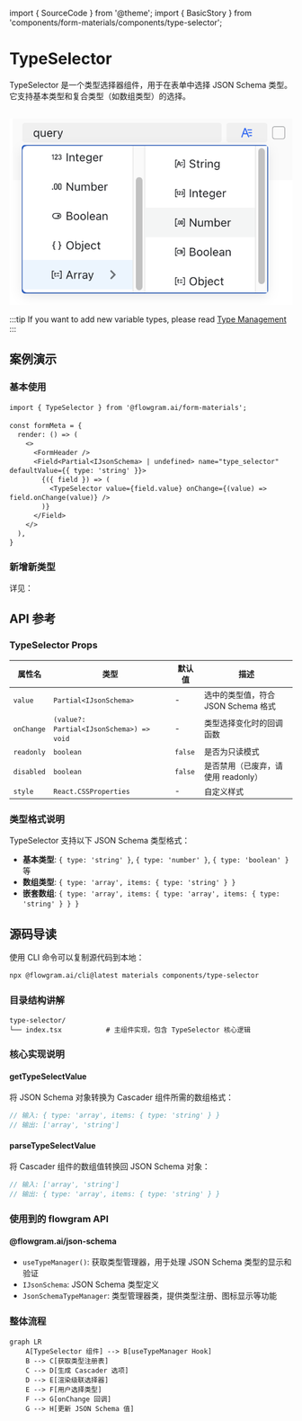 import { SourceCode } from '@theme';
import { BasicStory } from 'components/form-materials/components/type-selector';

# TypeSelector

TypeSelector 是一个类型选择器组件，用于在表单中选择 JSON Schema 类型。它支持基本类型和复合类型（如数组类型）的选择。

<br />

<div>
  <img loading="lazy" src="/materials/type-selector.png" alt="TypeSelector 组件" style={{ width: '50%' }} />
</div>

:::tip
If you want to add new variable types, please read [Type Management](/materials/common/json-schema-preset.md)
:::

## 案例演示

### 基本使用

<BasicStory />

```tsx pure title="form-meta.tsx"
import { TypeSelector } from '@flowgram.ai/form-materials';

const formMeta = {
  render: () => (
    <>
      <FormHeader />
      <Field<Partial<IJsonSchema> | undefined> name="type_selector" defaultValue={{ type: 'string' }}>
        {({ field }) => (
          <TypeSelector value={field.value} onChange={(value) => field.onChange(value)} />
        )}
      </Field>
    </>
  ),
}
```

### 新增新类型

详见：

## API 参考

### TypeSelector Props

| 属性名 | 类型 | 默认值 | 描述 |
|--------|------|--------|------|
| `value` | `Partial<IJsonSchema>` | - | 选中的类型值，符合 JSON Schema 格式 |
| `onChange` | `(value?: Partial<IJsonSchema>) => void` | - | 类型选择变化时的回调函数 |
| `readonly` | `boolean` | `false` | 是否为只读模式 |
| `disabled` | `boolean` | `false` | 是否禁用（已废弃，请使用 readonly） |
| `style` | `React.CSSProperties` | - | 自定义样式 |

### 类型格式说明

TypeSelector 支持以下 JSON Schema 类型格式：

* **基本类型**: `{ type: 'string' }`, `{ type: 'number' }`, `{ type: 'boolean' }` 等
* **数组类型**: `{ type: 'array', items: { type: 'string' } }`
* **嵌套数组**: `{ type: 'array', items: { type: 'array', items: { type: 'string' } } }`

## 源码导读

<SourceCode href="https://github.com/bytedance/flowgram.ai/tree/main/packages/materials/form-materials/src/components/type-selector" />

使用 CLI 命令可以复制源代码到本地：

```bash
npx @flowgram.ai/cli@latest materials components/type-selector
```

### 目录结构讲解

```
type-selector/
└── index.tsx           # 主组件实现，包含 TypeSelector 核心逻辑
```

### 核心实现说明

#### getTypeSelectValue

将 JSON Schema 对象转换为 Cascader 组件所需的数组格式：

```typescript
// 输入: { type: 'array', items: { type: 'string' } }
// 输出: ['array', 'string']
```

#### parseTypeSelectValue

将 Cascader 组件的数组值转换回 JSON Schema 对象：

```typescript
// 输入: ['array', 'string']
// 输出: { type: 'array', items: { type: 'string' } }
```

### 使用到的 flowgram API

#### @flowgram.ai/json-schema

* `useTypeManager()`: 获取类型管理器，用于处理 JSON Schema 类型的显示和验证
* `IJsonSchema`: JSON Schema 类型定义
* `JsonSchemaTypeManager`: 类型管理器类，提供类型注册、图标显示等功能

### 整体流程

```mermaid
graph LR
    A[TypeSelector 组件] --> B[useTypeManager Hook]
    B --> C[获取类型注册表]
    C --> D[生成 Cascader 选项]
    D --> E[渲染级联选择器]
    E --> F[用户选择类型]
    F --> G[onChange 回调]
    G --> H[更新 JSON Schema 值]
```
